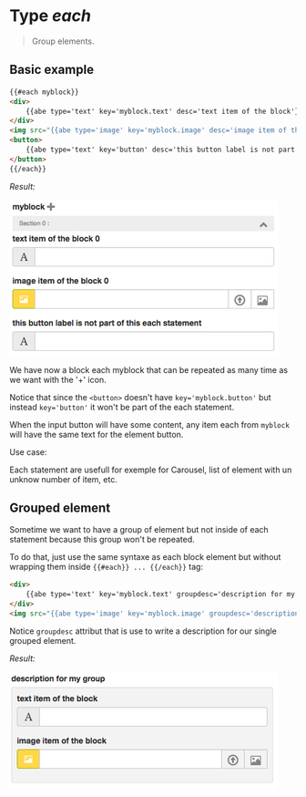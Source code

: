 # Type _each_

> Group elements.

## Basic example

```html
{{#each myblock}}
<div>
    {{abe type='text' key='myblock.text' desc='text item of the block'}}
</div>
<img src="{{abe type='image' key='myblock.image' desc='image item of the block'}}" />
<button>
    {{abe type='text' key='button' desc='this button label is not part of this each statement'}}
</button>
{{/each}}
```

*Result:*

![Each](../assets/abe-each.png)

We have now a block each myblock that can be repeated as many time as we want with the '+' icon.

Notice that since the `<button>` doesn't have `key='myblock.button'` but instead `key='button'` it won't be part of the each statement.

When the input button will have some content, any item each from `myblock` will have the same text for the element button.

Use case:

Each statement are usefull for exemple for Carousel, list of element with un unknow number of item, etc.


## Grouped element

Sometime we want to have a group of element but not inside of each statement because this group won't be repeated.

To do that, just use the same syntaxe as each block element but without wrapping them inside `{{#each}} ... {{/each}}` tag:

```html
<div>
    {{abe type='text' key='myblock.text' groupdesc='description for my group' desc='text item of the block'}}
</div>
<img src="{{abe type='image' key='myblock.image' groupdesc='description for my group' desc='image item of the block'}}" />
```

Notice `groupdesc` attribut that is use to write a description for our single grouped element.

*Result:*

![SIngleEach](../assets/single-group.png)
